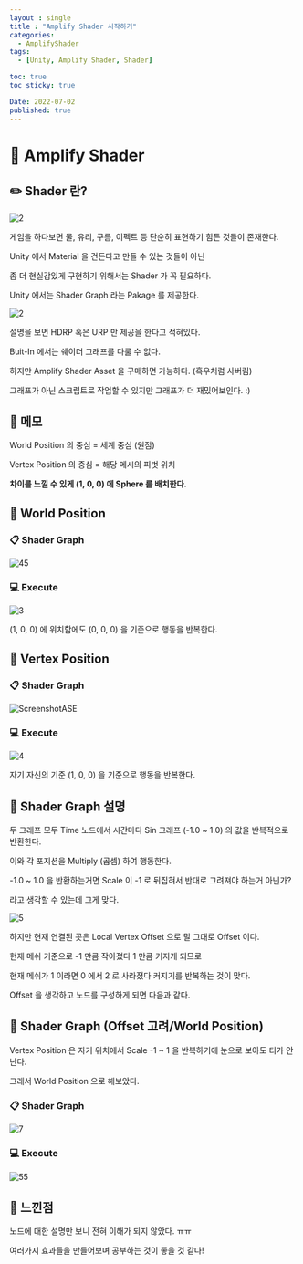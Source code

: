 ```yaml
---
layout : single
title : "Amplify Shader 시작하기"
categories:
  - AmplifyShader
tags:
  - [Unity, Amplify Shader, Shader]

toc: true
toc_sticky: true

Date: 2022-07-02
published: true
---
```


# 📌 Amplify Shader

## ✏️ Shader 란?
![2](https://user-images.githubusercontent.com/87271529/176935151-e71c1778-cd06-4ce4-abfe-9a0836a9bb0a.gif)

게임을 하다보면 물, 유리, 구름, 이펙트 등 단순히 표현하기 힘든 것들이 존재한다.

Unity 에서 Material 을 건든다고 만들 수 있는 것들이 아닌

좀 더 현실감있게 구현하기 위해서는 Shader 가 꼭 필요하다.

Unity 에서는 Shader Graph 라는 Pakage 를 제공한다.

![2](https://user-images.githubusercontent.com/87271529/176932696-e9425420-d7da-4ae2-adca-495dd2fa7c40.png)

설명을 보면 HDRP 혹은 URP 만 제공을 한다고 적혀있다.

Buit-In 에서는 쉐이더 그래프를 다룰 수 없다.

하지만 Amplify Shader Asset 을 구매하면 가능하다. (흑우처럼 사버림)

그래프가 아닌 스크립트로 작업할 수 있지만 그래프가 더 재밌어보인다. :)

## 📝 메모
World Position 의 중심 = 세계 중심 (원점)

Vertex Position 의 중심 = 해당 메시의 피벗 위치

**차이를 느낄 수 있게 (1, 0, 0) 에 Sphere 를 배치한다.**

## 📝 World Position

### 📋 Shader Graph
![45](https://user-images.githubusercontent.com/87271529/176940863-8f4b8b87-5968-4fa2-8acd-9edad3e4ebbe.png)

### 💻 Execute
![3](https://user-images.githubusercontent.com/87271529/176940896-29d8e5c9-7ce0-4276-9352-85e86c517fe5.gif)

(1, 0, 0) 에 위치함에도 (0, 0, 0) 을 기준으로 행동을 반복한다.

## 📝 Vertex Position

### 📋 Shader Graph
![ScreenshotASE](https://user-images.githubusercontent.com/87271529/176941035-b90bfb2f-ee8e-494b-982c-dc3eca1590b8.png)

### 💻 Execute
![4](https://user-images.githubusercontent.com/87271529/176944840-7d245a09-6b1f-4e77-9747-2efdf656f78c.gif)

자기 자신의 기준 (1, 0, 0) 을 기준으로 행동을 반복한다.

## 📝 Shader Graph 설명
두 그래프 모두 Time 노드에서 시간마다 Sin 그래프 (-1.0 ~ 1.0) 의 값을 반복적으로 반환한다.

이와 각 포지션을 Multiply (곱셈) 하여 행동한다.

-1.0 ~ 1.0 을 반환하는거면 Scale 이 -1 로 뒤집혀서 반대로 그려져야 하는거 아닌가?

라고 생각할 수 있는데 그게 맞다.

![5](https://user-images.githubusercontent.com/87271529/176942443-6834eefb-3779-46b9-a0f7-daa8c6f25271.png)

하지만 현재 연결된 곳은 Local Vertex Offset 으로 말 그대로 Offset 이다.

현재 메쉬 기준으로 -1 만큼 작아졌다 1 만큼 커지게 되므로

현재 메쉬가 1 이라면 0 에서 2 로 사라졌다 커지기를 반복하는 것이 맞다.

Offset 을 생각하고 노드를 구성하게 되면 다음과 같다.

## 📝 Shader Graph (Offset 고려/World Position)
Vertex Position 은 자기 위치에서 Scale -1 ~ 1 을 반복하기에 눈으로 보아도 티가 안난다.

그래서 World Position 으로 해보았다.

### 📋 Shader Graph
![7](https://user-images.githubusercontent.com/87271529/176943740-2348c8ca-7aac-49dd-a9b1-38fd9836ec1e.png)

### 💻 Execute
![55](https://user-images.githubusercontent.com/87271529/176943765-ff795be4-4ee1-40f9-94ed-646d533fd72b.gif)

## 📝 느낀점
노드에 대한 설명만 보니 전혀 이해가 되지 않았다. ㅠㅠ

여러가지 효과들을 만들어보며 공부하는 것이 좋을 것 같다!
